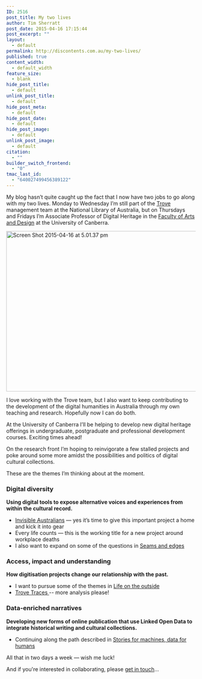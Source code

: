 ```yaml
---
ID: 2516
post_title: My two lives
author: Tim Sherratt
post_date: 2015-04-16 17:15:44
post_excerpt: ""
layout:
  - default
permalink: http://discontents.com.au/my-two-lives/
published: true
content_width:
  - default_width
feature_size:
  - blank
hide_post_title:
  - default
unlink_post_title:
  - default
hide_post_meta:
  - default
hide_post_date:
  - default
hide_post_image:
  - default
unlink_post_image:
  - default
citation:
  - ""
builder_switch_frontend:
  - "0"
tmac_last_id:
  - "640027499456389122"
---
```

My blog hasn’t quite caught up the fact that I now have two jobs to go along with my two lives. Monday to Wednesday I’m still part of the <a href="http://trove.nla.gov.au">Trove</a> management team at the National Library of Australia, but on Thursdays and Fridays I’m Associate Professor of Digital Heritage in the <a href="http://www.canberra.edu.au/about-uc/faculties/arts-design">Faculty of Arts and Design</a> at the University of Canberra.

<a href="http://discontents.com.au/wp-content/uploads/2015/04/Screen-Shot-2015-04-16-at-5.01.37-pm.png"><img class="aligncenter size-full wp-image-2518" src="http://discontents.com.au/wp-content/uploads/2015/04/Screen-Shot-2015-04-16-at-5.01.37-pm.png" alt="Screen Shot 2015-04-16 at 5.01.37 pm" width="625" height="426" /></a>

I love working with the Trove team, but I also want to keep contributing to the development of the digital humanities in Australia through my own teaching and research. Hopefully now I can do both.

At the University of Canberra I’ll be helping to develop new digital heritage offerings in undergraduate, postgraduate and professional development courses. Exciting times ahead!

On the research front I’m hoping to reinvigorate a few stalled projects and poke around some more amidst the possibilities and politics of digital cultural collections.

These are the themes I’m thinking about at the moment.
<h3>Digital diversity</h3>
<strong>Using digital tools to expose alternative voices and experiences from within the cultural record.</strong>
<ul>
	<li><a href="http://invisibleaustralians.org/">Invisible Australians</a> — yes it’s time to give this important project a home and kick it into gear</li>
	<li>Every life counts — this is the working title for a new project around workplace deaths</li>
	<li>I also want to expand on some of the questions in <a title="Seams and edges: Dreams of aggregation, access &amp; discovery in a broken world" href="http://discontents.com.au/seams-and-edges-dreams-of-aggregation-access-discovery-in-a-broken-world/">Seams and edges</a></li>
</ul>
<h3>Access, impact and understanding</h3>
<strong>How digitisation projects change our relationship with the past.</strong>
<ul>
	<li>I want to pursue some of the themes in <a title="Life on the outside: Collections, contexts, and the wild, wild web" href="http://discontents.com.au/life-on-the-outside/">Life on the outside</a></li>
	<li><a href="http://trovespace.webfactional.com/traces/">Trove Traces </a>-- more analysis please!</li>
</ul>
<h3>Data-enriched narratives</h3>
<strong>Developing new forms of online publication that use Linked Open Data to integrate historical writing and cultural collections.</strong>
<ul>
	<li>Continuing along the path described in <a title="Stories for machines, data for humans" href="http://discontents.com.au/stories-for-machines-data-for-humans/">Stories for machines, data for humans</a></li>
</ul>
All that in two days a week — wish me luck!

And if you're interested in collaborating, please <a href="mailto:tim@discontents.com.au">get in touch</a>...